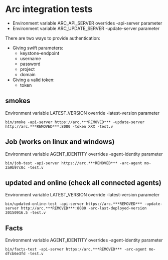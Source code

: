 Arc integration tests
=============================

- Environment variable ARC_API_SERVER overrides -api-server parameter
- Environment variable ARC_UPDATE_SERVER -update-server parameter

There are two ways to provide authentication:

- Giving swift parameters:
  - keystone-endpoint
  - username
  - password
  - project
  - domain
- Giving a valid token:
  - token

smokes
-----------------
Environment variable LATEST_VERSION override -latest-version parameter

```text
bin/smoke -api-server https://arc.***REMOVED*** -update-server http://arc.***REMOVED***:8080 -token XXX -test.v
```

Job (works on linux and windows)
-----------------
Environment variable AGENT_IDENTITY overrides -agent-identity parameter

```text
bin/job-test -api-server https://arc.***REMOVED*** -arc-agent mo-2a9b97c0c -test.v
```

updated and online (check all connected agents)
-----------------
Environment variable LATEST_VERSION override -latest-version parameter

```text
bin/updated-online-test -api-server https://arc.***REMOVED*** -update-server http://arc.***REMOVED***:8080 -arc-last-deployed-version 20150916.5 -test.v
```

Facts
-----------------
Environment variable AGENT_IDENTITY overrides -agent-identity parameter

```text
bin/facts-test -api-server https://arc.***REMOVED*** -arc-agent mo-dfcb6e3fd -test.v
````